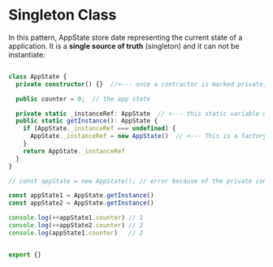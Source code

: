 # Singleton Class

In this pattern, AppState store date representing the current state of a application.  It is a **single source of truth** (singleton) and it can not be instantiate: 

```typescript

class AppState {
  private constructor() {}  //<--- once a contractor is marked private, it can no longer be instantiated.

  public counter = 0;  // the app state

  private static _instanceRef: AppState  // <--- this static variable will hold the single instance of AppState Class
  public static getInstance(): AppState {
    if (AppState._instanceRef === undefined) {
      AppState._instanceRef = new AppState()  // <--- This is a factory
    }
    return AppState._instanceRef
  }
}

// const appState = new AppState(); // error because of the private constructor

const appState1 = AppState.getInstance()
const appState2 = AppState.getInstance()

console.log(++appState1.counter) // 1
console.log(++appState2.counter) // 2
console.log(appState1.counter)   // 2


export {}
```

